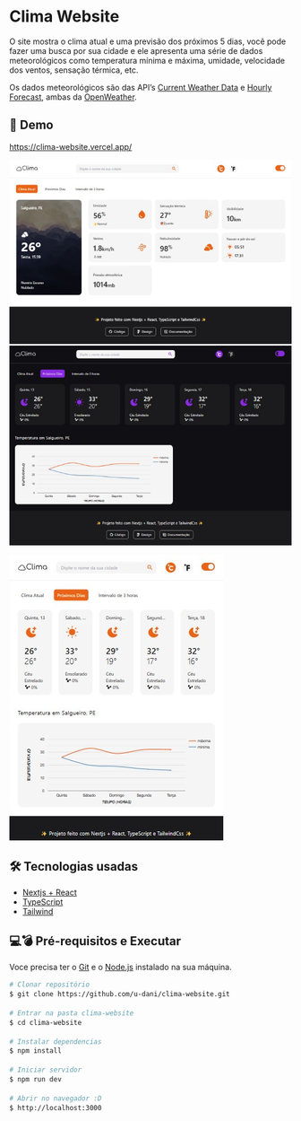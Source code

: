 # Clima Website

O site mostra o clima atual e uma previsão dos próximos 5 dias, você pode fazer uma busca por sua cidade e ele apresenta uma série de dados meteorológicos como temperatura mínima e máxima, umidade, velocidade dos ventos, sensação térmica, etc.

Os dados meteorológicos são das API’s [Current Weather Data](https://openweathermap.org/current) e [Hourly Forecast](https://openweathermap.org/api/hourly-forecast), ambas da [OpenWeather](https://openweathermap.org/).

## 🌠 Demo

<a target="_blank" href="https://clima-website.vercel.app/">https://clima-website.vercel.app/</a>

<div align="center">

![](public/demo/current-desktop-light.jpg)
![](public/demo/forecast-desktop-dark.jpg)

</div>

![](public/demo/forecast-tablet-light.jpg)

## 🛠 Tecnologias usadas

-   [Nextjs + React](https://nextjs.org/)
-   [TypeScript](https://www.typescriptlang.org/pt/)
-   [Tailwind](https://tailwindcss.com/)

## 💻💣 Pré-requisitos e Executar

Voce precisa ter o [Git](https://git-scm.com) e o [Node.js](https://nodejs.org/en/) instalado na sua máquina.

```bash
# Clonar repositório
$ git clone https://github.com/u-dani/clima-website.git

# Entrar na pasta clima-website
$ cd clima-website

# Instalar dependencias
$ npm install

# Iniciar servidor
$ npm run dev

# Abrir no navegador :D
$ http://localhost:3000
```
